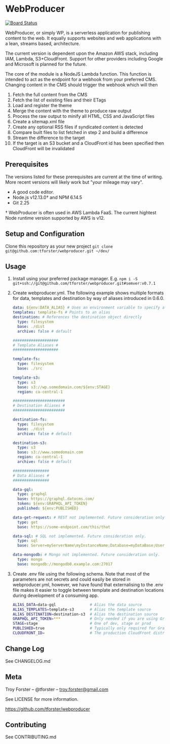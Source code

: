 # WebProducer

[![Board Status](https://dev.azure.com/techsmarts/08c518d9-553e-44a6-bd93-33b1b4b46b5c/94878bf3-1784-4a48-9a4a-e692d65425ba/_apis/work/boardbadge/e05cc4cb-70d4-4fcf-be68-9c1a6cb5cf69?columnOptions=1)](https://dev.azure.com/techsmarts/08c518d9-553e-44a6-bd93-33b1b4b46b5c/_boards/board/t/94878bf3-1784-4a48-9a4a-e692d65425ba/Microsoft.RequirementCategory/)

WebProducer, or simply WP, is a serverless application for publishing content to the web. It equally supports websites and web applications with a lean, streams based, architecture.

The current version is dependent upon the Amazon AWS stack, including IAM, Lambda, S3+CloudFront. Support for other providers including Google and Microsoft is planned for the future.

The core of the module is a NodeJS Lambda function. This function is intended to act as the endpoint for a webhook from your preferred CMS. Changing content in the CMS should trigger the webhook which will then

1. Fetch the full content from the CMS
2. Fetch the list of existing files and their ETags
3. Load and register the theme
4. Merge the content with the theme to produce raw output
5. Process the raw output to minify all HTML, CSS and JavaScript files
6. Create a sitemap.xml file
7. Create any optional RSS files if syndicated content is detected
8. Compare built files to list fetched in step 2 and build a difference
9. Stream the difference to the target
10. If the target is an S3 bucket and a CloudFront id has been specified then CloudFront will be invalidated

## Prerequisites

The versions listed for these prerequisites are current at the time of writing. More recent versions will likely work but "your mileage may vary".

- A good code editor.
- Node.js v12.13.0&dagger; and NPM 6.14.5
- Git 2.25

&dagger; WebProducer is often used in AWS Lambda FaaS. The current hightest Node runtime version supported by AWS is v12.

## Setup and Configuration

Clone this repository as your new project `git clone git@github.com:tforster/webproducer.git ~/dev/`

## Usage

1. Install using your preferred package manager. E.g. `npm i -S git+ssh://git@github.com/tforster/webproducer.git#semver:v0.7.1`
1. Create webproducer.yml. The following example shows multiple formats for data, templates and destination by way of aliases introduced in 0.6.0.

   ```yml
   data: ${env:DATA_ALIAS} # Uses an environment variable to specify an alias
   templates: template-fs # Points to an alias
   destination: # References the destination object directly
     type: filesystem
     base: ./dist
     archive: false # default

   ####################
   # Template Aliases #
   ####################

   template-fs:
     type: filesystem
     base: ./src

   template-s3:
     type: s3
     base: s3://wp.somedomain.com/${env:STAGE}
     region: ca-central-1

   #######################
   # Destination Aliases #
   #######################

   destination-fs:
     type: filesystem
     base: ./dist
     archive: false # default

   destination-s3:
     type: s3
     base: s3://www.somedomain.com
     region: ca-central-1
     archive: false # default

   ################
   # Data Aliases #
   ################

   data-gql:
     type: graphql
     base: https://graphql.datocms.com/
     token: ${env:GRAPHQL_API_TOKEN}
     published: ${env:PUBLISHED}

   data-get-request: # REST not implemented. Future consideration only.
     type: get
     base: https://some-endpoint.com/this/that

   data-sql: # SQL not implemented. Future consideration only.
     type: sql
     base: Server=myServerName\myInstanceName;Database=myDataBase;User Id=${env:DB_USERNAME};Password=${env:DB_PASSWORD};

   data-mongodb: # Mongo not implemented. Future consideration only.
     type: mongo
     base: mongodb://mongodb0.example.com:27017
   ```

1. Create .env file using the following schema. Note that most of the parameters are not secrets and could easily be stored in webproducer.yml, however, we have found that externalising to the .env file makes it easier to toggle between template and destination locations during development of a consuming app.

   ```bash
   ALIAS_DATA=data-gql               # Alias the data source
   ALIAS_TEMPLATES=template-s3       # Alias the template source
   ALIAS_DESTINATION=destination-s3  # Alias the destination source
   GRAPHQL_API_TOKEN=***             # Only needed if you are using GraphQL and on a private endpoint
   STAGE=stage                       # One of dev, stage or prod
   PUBLISHED=true                    # Typically only required for GraphQL to distinguish between draft and published content
   CLOUDFRONT_ID=                    # The production CloudFront distribution to invalidate on deploy. Leave blank for dev and stage
   ```

## Change Log

See CHANGELOG.md

## Meta

Troy Forster – @tforster – troy.forster@gmail.com

See LICENSE for more information.

https://github.com/tforster/webproducer

## Contributing

See CONTRIBUTING.md
